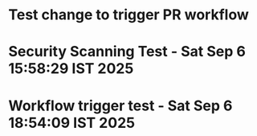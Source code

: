 # Test change to trigger PR workflow
# Security Scanning Test - Sat Sep  6 15:58:29 IST 2025
# Workflow trigger test - Sat Sep  6 18:54:09 IST 2025

